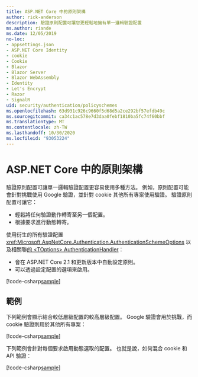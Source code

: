 ```yaml
---
title: ASP.NET Core 中的原則架構
author: rick-anderson
description: 驗證原則配置可讓您更輕鬆地擁有單一邏輯驗證配置
ms.author: riande
ms.date: 12/05/2019
no-loc:
- appsettings.json
- ASP.NET Core Identity
- cookie
- Cookie
- Blazor
- Blazor Server
- Blazor WebAssembly
- Identity
- Let's Encrypt
- Razor
- SignalR
uid: security/authentication/policyschemes
ms.openlocfilehash: 63d931c926c9660f5d68d5a2ce292bf57efdb49c
ms.sourcegitcommit: ca34c1ac578e7d3daa0febf1810ba5fc74f60bbf
ms.translationtype: MT
ms.contentlocale: zh-TW
ms.lasthandoff: 10/30/2020
ms.locfileid: "93053224"
---
```

# <a name="policy-schemes-in-aspnet-core"></a>ASP.NET Core 中的原則架構

驗證原則配置可讓單一邏輯驗證配置更容易使用多種方法。 例如，原則配置可能會針對挑戰使用 Google 驗證，並針對 cookie 其他所有專案使用驗證。 驗證原則配置可讓它：

* 輕鬆將任何驗證動作轉寄至另一個配置。
* 根據要求進行動態轉寄。

使用衍生的所有驗證配置 <xref:Microsoft.AspNetCore.Authentication.AuthenticationSchemeOptions> 以及相關聯[的 \<TOptions> AuthenticationHandler](/dotnet/api/microsoft.aspnetcore.authentication.authenticationhandler-1)：

* 會在 ASP.NET Core 2.1 和更新版本中自動設定原則。
* 可以透過設定配置的選項來啟用。

[!code-csharp[sample](policyschemes/samples/AuthenticationSchemeOptions.cs?name=snippet)]

## <a name="examples"></a>範例

下列範例會顯示結合較低層級配置的較高層級配置。 Google 驗證會用於挑戰，而 cookie 驗證則用於其他所有專案：

[!code-csharp[sample](policyschemes/samples/Startup.cs?name=snippet1)]

下列範例會針對每個要求啟用動態選取的配置。 也就是說，如何混合 cookie 和 API 驗證：

 <!-- REVIEW, missing If set in public Func<HttpContext, string> ForwardDefaultSelector -->

[!code-csharp[sample](policyschemes/samples/Startup.cs?name=snippet2)]
